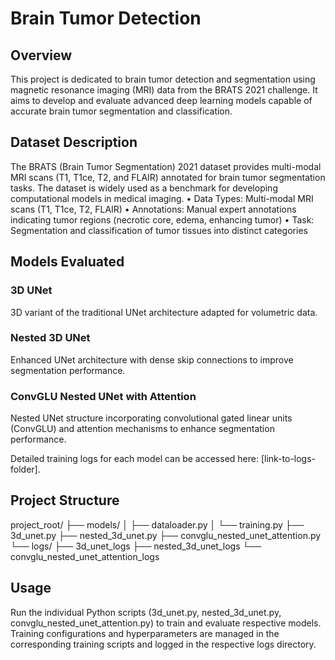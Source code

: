 # Brain Tumor Detection 

## Overview
This project is dedicated to brain tumor detection and segmentation using magnetic resonance imaging (MRI) data from the BRATS 2021 challenge. It aims to develop and evaluate advanced deep learning models capable of accurate brain tumor segmentation and classification.

## Dataset Description
The BRATS (Brain Tumor Segmentation) 2021 dataset provides multi-modal MRI scans (T1, T1ce, T2, and FLAIR) annotated for brain tumor segmentation tasks. The dataset is widely used as a benchmark for developing computational models in medical imaging.
•	Data Types: Multi-modal MRI scans (T1, T1ce, T2, FLAIR)
•	Annotations: Manual expert annotations indicating tumor regions (necrotic core, edema, enhancing tumor)
•	Task: Segmentation and classification of tumor tissues into distinct categories

## Models Evaluated
### 3D UNet
3D variant of the traditional UNet architecture adapted for volumetric data.
### Nested 3D UNet
Enhanced UNet architecture with dense skip connections to improve segmentation performance.
### ConvGLU Nested UNet with Attention
Nested UNet structure incorporating convolutional gated linear units (ConvGLU) and attention mechanisms to enhance segmentation performance.

Detailed training logs for each model can be accessed here: [link-to-logs-folder].

## Project Structure
project_root/
├── models/
│   ├── dataloader.py
│   └── training.py
├── 3d_unet.py
├── nested_3d_unet.py
├── convglu_nested_unet_attention.py
└── logs/
    ├── 3d_unet_logs
    ├── nested_3d_unet_logs
    └── convglu_nested_unet_attention_logs
    
## Usage
Run the individual Python scripts (3d_unet.py, nested_3d_unet.py, convglu_nested_unet_attention.py) to train and evaluate respective models. Training configurations and hyperparameters are managed in the corresponding training scripts and logged in the respective logs directory.
